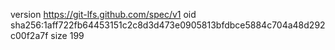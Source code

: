 version https://git-lfs.github.com/spec/v1
oid sha256:1aff722fb64453151c2c8d3d473e0905813bfdbce5884c704a48d292c00f2a7f
size 199
